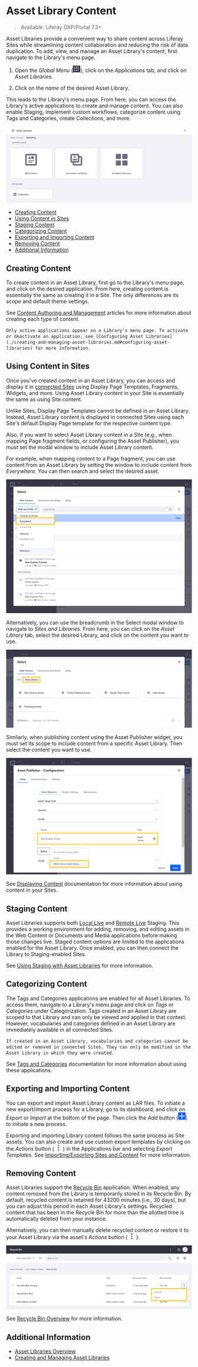 # Asset Library Content

> Available: Liferay DXP/Portal 7.3+

Asset Libraries provide a convenient way to share content across Liferay Sites while streamlining content collaboration and reducing the risk of data duplication. To add, view, and manage an Asset Library's content, first navigate to the Library's menu page.

1. Open the *Global Menu* (![Global Menu](../../images/icon-applications-menu.png)), click on the *Applications* tab, and click on *Asset Libraries*.

1. Click on the *name* of the desired Asset Library.

This leads to the Library's menu page. From here, you can access the Library's active applications to create and manage content. You can also enable Staging, implement custom workflows, categorize content using Tags and Categories, create Collections, and more. <!--TASK: document Collections and Workflow for Asset Libraries-->

![Click on the desired Asset Library's name to access its dashboard.](./asset-library-content/images/01.png)

  - [Creating Content](#creating-content)
  - [Using Content in Sites](#using-content-in-sites)
  - [Staging Content](#staging-content)
  - [Categorizing Content](#categorizing-content)
  - [Exporting and Importing Content](#exporting-and-importing-content)
  - [Removing Content](#removing-content)
  - [Additional Information](#additional-information)

## Creating Content

To create content in an Asset Library, first go to the Library's menu page, and click on the desired application. From here, creating content is essentially the same as creating it in a Site. The only differences are its scope and default theme settings.

See [Content Authoring and Management](../../content-authoring-and-management.html) articles for more information about creating each type of content.

```{note}
Only active applications appear on a Library's menu page. To activate or deactivate an application, see [Configuring Asset Libraries](./creating-and-managing-asset-libraries.md#configuring-asset-libraries) for more information.
```

## Using Content in Sites

Once you've created content in an Asset Library, you can access and display it in [connected Sites](./creating-and-managing-asset-libraries.md#sites) using Display Page Templates, Fragments, Widgets, and more. Using Asset Library content in your Site is essentially the same as using Site content.

Unlike Sites, Display Page Templates cannot be defined in an Asset Library. Instead, Asset Library content is displayed in connected Sites using each Site's default Display Page template for the respective content type.

Also, if you want to select Asset Library content in a Site (e.g., when mapping Page fragment fields, or configuring the Asset Publisher), you must set the modal window to include Asset Library content.

For example, when mapping content to a Page fragment, you can use content from an Asset Library by setting the window to include content from *Everywhere*. You can then search and select the desired asset.

![Filter content in the Item Selector to include content from Everywhere.](./asset-library-content/images/02.png)

Alternatively, you can use the breadcrumb in the Select modal window to navigate to *Sites and Libraries*. From here, you can click on the *Asset Library* tab, select the desired Library, and click on the content you want to use.

![Navigate to Sites and Libraries in the modal window, and click on the Asset Library tab.](./asset-library-content/images/03.png)

Similarly, when publishing content using the Asset Publisher widget, you must set its scope to include content from a specific Asset Library. Then select the content you want to use.

![Set the Asset Publisher's scope to include content from a specific Asset Library.](./asset-library-content/images/04.png)

See [Displaying Content](../../site-building/displaying_content.html) documentation for more information about using content in your Sites.

## Staging Content

Asset Libraries supports both [Local Live](../../site-building/publishing-tools/staging/configuring-local-live-staging.md) and [Remote Live](../../site-building/publishing-tools/staging/configuring-remote-live-staging.md) Staging. This provides a working environment for adding, removing, and editing assets in the Web Content or Documents and Media applications before making those changes live. Staged content options are limited to the applications enabled for the Asset Library. Once enabled, you can then connect the Library to Staging-enabled Sites.

See [Using Staging with Asset Libraries](../../site-building/publishing-tools/staging/using-staging-in-asset-libraries.md) for more information.

## Categorizing Content

The Tags and Categories applications are enabled for all Asset Libraries. To access them, navigate to a Library's menu page and click on *Tags* or *Categories* under Categorization. Tags created in an Asset Library are scoped to that Library and can only be viewed and applied in that context. However, vocabularies and categories defined in an Asset Library are immediately available in all connected Sites.

```{note}
If created in an Asset Library, vocabularies and categories cannot be edited or removed in connected Sites. They can only be modified in the Asset Library in which they were created. 
```

See [Tags and Categories](../tags_and_categories.html) documentation for more information about using these applications.

## Exporting and Importing Content

You can export and import Asset Library content as LAR files. To initiate a new export/import process for a Library, go to its dashboard, and click on *Export* or *Import* at the bottom of the page. Then click the *Add* button (![Add button](../../images/icon-add.png)) to initiate a new process.

Exporting and importing Library content follows the same process as Site assets. You can also create and use custom export templates by clicking on the *Actions* button ( ![Actions button](../../images/icon-actions.png) ) in the Applications bar and selecting *Export Templates*. See [Importing/Exporting Sites and Content](../../site-building/building-sites/importing-exporting-pages-and-content.md) for more information.

## Removing Content

Asset Libraries support the [Recycle Bin](../recycle-bin/configuring-the-recycle-bin.md) application. When enabled, any content removed from the Library is temporarily stored in its Recycle Bin. By default, recycled content is retained for 43200 minutes (i.e., 30 days), but you can adjust this period in each Asset Library's settings. Recycled content that has been in the Recycle Bin for more than the allotted time is automatically deleted from your instance.

Alternatively, you can then manually delete recycled content or restore it to your Asset Library via the asset's *Actions* button ( ![Actions button](../../images/icon-actions.png) ).

![Manually delete recycled content or restore it to your Asset Library.](./asset-library-content/images/05.png)

See [Recycle Bin Overview](../recycle-bin/recycle-bin-overview.md) for more information.

## Additional Information

* [Asset Libraries Overview](./asset-libraries-overview.md)
* [Creating and Managing Asset Libraries](./creating-and-managing-asset-libraries.md)
